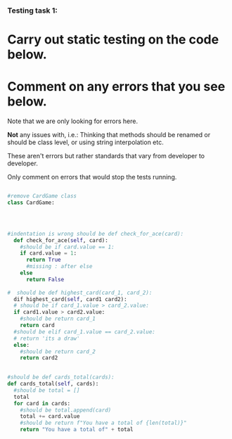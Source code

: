 ### Testing task 1:

# Carry out static testing on the code below.
# Comment on any errors that you see below.

Note that we are only looking for errors here.

**Not** any issues with, i.e.: 
Thinking that methods should be renamed or should be class level, or using string interpolation etc. 

These aren't errors but rather standards that vary from developer to developer. 

Only comment on errors that would stop the tests running.

```python

#remove CardGame class
class CardGame:




#indentation is wrong should be def check_for_ace(card):
  def check_for_ace(self, card):
    #should be if card.value == 1:
    if card.value = 1:
      return True
      #missing : after else
    else
      return False
   
#  should be def highest_card(card_1, card_2):
  dif highest_card(self, card1 card2):
  # should be if card_1.value > card_2.value:
  if card1.value > card2.value:
    #should be return card_1
    return card
  #should be elif card_1.value == card_2.value:
  # return 'its a draw'
  else:
    #should be return card_2
    return card2
  

#should be def cards_total(cards):
def cards_total(self, cards):
  #should be total = []
  total
  for card in cards:
    #should be total.append(card)
    total += card.value
    #should be return f"You have a total of {len(total)}"
    return "You have a total of" + total
  
```
